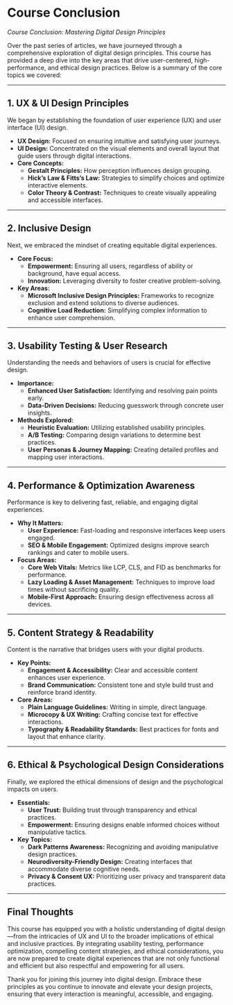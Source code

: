 # Course Conclusion

*Course Conclusion: Mastering Digital Design Principles*

Over the past series of articles, we have journeyed through a comprehensive exploration of digital design principles. This course has provided a deep dive into the key areas that drive user-centered, high-performance, and ethical design practices. Below is a summary of the core topics we covered:

---

## 1. UX & UI Design Principles

We began by establishing the foundation of user experience (UX) and user interface (UI) design.
- **UX Design:** Focused on ensuring intuitive and satisfying user journeys.
- **UI Design:** Concentrated on the visual elements and overall layout that guide users through digital interactions.
- **Core Concepts:**
    - **Gestalt Principles:** How perception influences design grouping.
    - **Hick’s Law & Fitts’s Law:** Strategies to simplify choices and optimize interactive elements.
    - **Color Theory & Contrast:** Techniques to create visually appealing and accessible interfaces.

---

## 2. Inclusive Design

Next, we embraced the mindset of creating equitable digital experiences.
- **Core Focus:**
    - **Empowerment:** Ensuring all users, regardless of ability or background, have equal access.
    - **Innovation:** Leveraging diversity to foster creative problem-solving.
- **Key Areas:**
    - **Microsoft Inclusive Design Principles:** Frameworks to recognize exclusion and extend solutions to diverse audiences.
    - **Cognitive Load Reduction:** Simplifying complex information to enhance user comprehension.

---

## 3. Usability Testing & User Research

Understanding the needs and behaviors of users is crucial for effective design.
- **Importance:**
    - **Enhanced User Satisfaction:** Identifying and resolving pain points early.
    - **Data-Driven Decisions:** Reducing guesswork through concrete user insights.
- **Methods Explored:**
    - **Heuristic Evaluation:** Utilizing established usability principles.
    - **A/B Testing:** Comparing design variations to determine best practices.
    - **User Personas & Journey Mapping:** Creating detailed profiles and mapping user interactions.

---

## 4. Performance & Optimization Awareness

Performance is key to delivering fast, reliable, and engaging digital experiences.
- **Why It Matters:**
    - **User Experience:** Fast-loading and responsive interfaces keep users engaged.
    - **SEO & Mobile Engagement:** Optimized designs improve search rankings and cater to mobile users.
- **Focus Areas:**
    - **Core Web Vitals:** Metrics like LCP, CLS, and FID as benchmarks for performance.
    - **Lazy Loading & Asset Management:** Techniques to improve load times without sacrificing quality.
    - **Mobile-First Approach:** Ensuring design effectiveness across all devices.

---

## 5. Content Strategy & Readability

Content is the narrative that bridges users with your digital products.
- **Key Points:**
    - **Engagement & Accessibility:** Clear and accessible content enhances user experience.
    - **Brand Communication:** Consistent tone and style build trust and reinforce brand identity.
- **Core Areas:**
    - **Plain Language Guidelines:** Writing in simple, direct language.
    - **Microcopy & UX Writing:** Crafting concise text for effective interactions.
    - **Typography & Readability Standards:** Best practices for fonts and layout that enhance clarity.

---

## 6. Ethical & Psychological Design Considerations

Finally, we explored the ethical dimensions of design and the psychological impacts on users.
- **Essentials:**
    - **User Trust:** Building trust through transparency and ethical practices.
    - **Empowerment:** Ensuring designs enable informed choices without manipulative tactics.
- **Key Topics:**
    - **Dark Patterns Awareness:** Recognizing and avoiding manipulative design practices.
    - **Neurodiversity-Friendly Design:** Creating interfaces that accommodate diverse cognitive needs.
    - **Privacy & Consent UX:** Prioritizing user privacy and transparent data practices.

---

## Final Thoughts

This course has equipped you with a holistic understanding of digital design—from the intricacies of UX and UI to the broader implications of ethical and inclusive practices. By integrating usability testing, performance optimization, compelling content strategies, and ethical considerations, you are now prepared to create digital experiences that are not only functional and efficient but also respectful and empowering for all users.

Thank you for joining this journey into digital design. Embrace these principles as you continue to innovate and elevate your design projects, ensuring that every interaction is meaningful, accessible, and engaging.